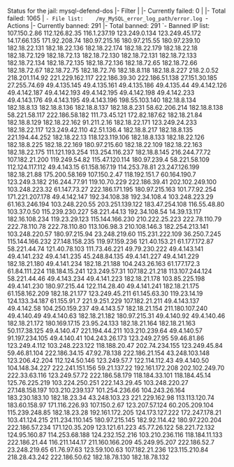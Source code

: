 Status for the jail: mysql-defend-dos
|- Filter
|  |- Currently failed:	0
|  |- Total failed:	1065
|  `- File list:	/my_MySQL_error_log_path/error.log
`- Actions
   |- Currently banned:	291
   |- Total banned:	291
   `- Banned IP list:	107.150.2.86 112.126.82.35 116.1.237.19 123.249.0.134 123.249.45.172 14.17.66.135 171.92.208.74 180.97.215.16 180.97.215.55 180.97.239.10 182.18.22.131 182.18.22.136 182.18.22.174 182.18.22.179 182.18.22.18 182.18.72.129 182.18.72.13 182.18.72.130 182.18.72.131 182.18.72.133 182.18.72.134 182.18.72.135 182.18.72.136 182.18.72.65 182.18.72.66 182.18.72.67 182.18.72.75 182.18.72.76 182.18.8.118 182.18.8.227 218.2.0.52 218.201.114.92 221.229.162.117 222.186.39.30 222.186.51.138 27.151.30.185 27.255.74.69 49.4.135.145 49.4.135.161 49.4.135.186 49.4.135.44 49.4.142.126 49.4.142.187 49.4.142.193 49.4.142.195 49.4.142.198 49.4.142.233 49.4.143.176 49.4.143.195 49.4.143.196 198.55.103.140 182.18.8.134 182.18.8.13 182.18.8.136 182.18.8.137 182.18.8.231 58.62.206.214 182.18.8.138 58.221.58.117 222.186.58.182 111.73.45.121 172.82.187.62 182.18.21.84 182.18.8.129 182.18.22.162 91.211.2.16 182.18.22.171 123.249.24.233 182.18.22.117 123.249.42.110 42.51.136.4 182.18.8.217 182.18.8.135 221.194.44.252 182.18.22.13 118.123.119.106 182.18.8.133 182.18.22.126 182.18.8.225 182.18.22.169 180.97.215.60 182.18.22.109 182.18.22.163 182.18.22.175 111.121.193.254 113.254.116.237 182.18.8.145 216.244.77.72 107.182.21.200 119.249.54.82 115.47.120.114 180.97.239.4 58.221.58.109 112.124.117.112 49.4.143.15 61.158.167.19 114.253.78.81 23.247.126.199 182.18.21.88 175.200.58.169 107.150.2.47 118.192.151.7 60.164.190.7 123.249.3.182 216.244.77.91 119.10.70.229 222.186.39.41 202.102.249.100 103.248.223.32 61.147.73.27 222.186.171.195 180.97.215.163 101.77.92.254 171.221.207.178 49.4.142.147 192.34.108.38 192.34.108.4 103.248.223.29 61.163.246.194 103.248.220.55 203.251.139.122 183.47.254.108 116.55.48.80 103.37.0.50 115.239.230.227 58.221.44.13 192.34.108.54 14.39.13.117 182.16.108.234 119.23.29.123 115.144.166.230 210.222.25.223 222.78.110.79 222.78.110.78 222.78.110.80 113.106.98.3 210.108.146.3 182.254.213.141 103.248.220.57 180.97.215.94 23.248.219.60 115.231.222.109 36.250.7.245 115.144.166.232 27.148.158.235 119.97.159.236 121.40.153.21 61.177.172.87 58.221.44.74 121.40.78.103 111.73.46.221 49.79.230.222 49.4.143.141 49.4.141.232 49.4.141.235 45.248.84.135 49.4.141.227 49.4.141.229 182.18.21.180 49.4.141.234 182.18.21.188 104.243.26.163 61.177.172.3 61.84.111.224 118.184.15.241 123.249.57.31 107.182.21.218 113.107.244.124 58.221.44.46 49.4.143.234 49.4.141.223 182.18.21.178 103.85.225.198 49.4.141.230 180.97.215.44 122.114.28.40 49.4.141.241 182.18.21.175 61.158.162.209 182.18.21.177 123.249.45.211 61.145.63.30 119.23.14.19 124.133.34.187 61.155.91.7 221.9.251.229 107.182.21.211 49.4.143.137 49.4.142.58 104.250.159.237 49.4.143.57 182.18.21.154 211.180.107.240 49.4.140.49 49.4.140.63 182.18.21.182 180.97.215.31 49.4.140.92 49.4.140.46 182.18.21.172 180.169.17.15 23.95.24.133 182.18.21.164 182.18.21.163 50.117.38.125 49.4.140.47 221.194.44.211 103.210.239.64 49.4.140.57 91.197.234.105 49.4.140.41 104.243.26.173 123.249.27.95 59.46.81.86 123.249.4.112 103.248.223.122 118.188.20.47 202.74.234.155 123.249.45.84 59.46.81.104 222.186.34.15 47.92.78.138 222.186.21.154 43.248.103.148 123.206.42.204 112.124.50.146 123.249.57.7 122.114.112.43 49.4.140.50 104.148.34.227 222.241.151.156 59.21.137.22 192.161.172.208 202.102.249.70 222.33.63.116 123.249.57.72 222.186.58.179 118.184.33.101 118.184.45.14 125.76.225.219 103.224.250.251 222.143.29.45 103.248.220.27 27.148.158.197 103.210.239.137 101.254.236.66 104.243.26.164 183.230.183.10 182.18.23.34 43.248.103.23 221.229.162.98 113.113.120.74 183.60.158.97 171.116.226.93 107.150.2.67 123.207.57.124 60.205.209.104 115.239.248.85 182.18.23.28 192.161.172.205 124.173.127.222 172.247.178.21 103.41.124.215 211.234.110.145 180.97.215.145 182.92.114.42 180.97.220.204 222.186.57.234 171.120.35.209 123.121.61.223 45.77.26.122 58.221.72.132 124.95.160.87 114.253.68.188 124.232.152.216 103.210.236.116 118.184.11.133 222.186.21.44 116.211.144.17 211.160.166.209 45.249.95.207 222.186.52.7 23.248.219.65 61.76.97.63 123.59.100.63 107.182.21.236 123.115.210.84 218.28.43.242 222.186.50.62 182.18.78.130 182.18.78.132

